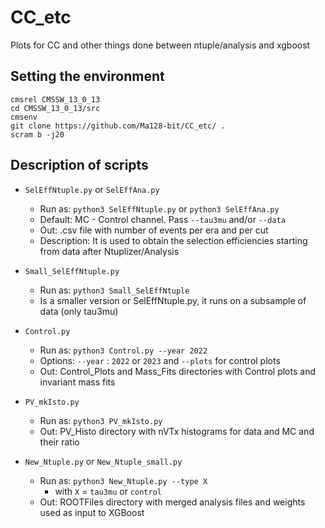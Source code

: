 # CC_etc
Plots for CC and other things done between ntuple/analysis and xgboost

## Setting the environment

```
cmsrel CMSSW_13_0_13
cd CMSSW_13_0_13/src
cmsenv
git clone https://github.com/Ma128-bit/CC_etc/ .
scram b -j20
```

## Description of scripts
* `SelEffNtuple.py` or `SelEffAna.py`
  * Run as: `python3 SelEffNtuple.py` or `python3 SelEffAna.py`
  * Default: MC - Control channel. Pass `--tau3mu` and/or `--data`
  * Out: .csv file with number of events per era and per cut
  * Description: It is used to obtain the selection efficiencies starting from data after Ntuplizer/Analysis
* `Small_SelEffNtuple.py`
  * Run as: `python3 Small_SelEffNtuple`
  * Is a smaller version or SelEffNtuple.py, it runs on a subsample of data (only tau3mu)

* `Control.py`
  * Run as: `python3 Control.py --year 2022`
  * Options: `--year` : `2022` or `2023` and `--plots` for control plots
  * Out: Control_Plots and Mass_Fits directories with Control plots and invariant mass fits

* `PV_mkIsto.py`
  * Run as: `python3 PV_mkIsto.py`
  * Out: PV_Histo directory with nVTx histograms for data and MC and their ratio
 
* `New_Ntuple.py` or `New_Ntuple_small.py`
  * Run as: `python3 New_Ntuple.py --type X`
    * with `X` = `tau3mu` or `control`
  * Out: ROOTFiles directory with merged analysis files and weights used as input to XGBoost 
